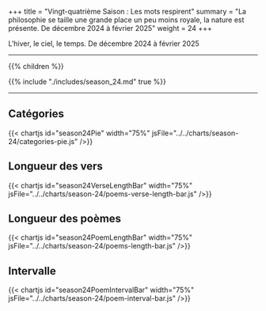 +++
title = "Vingt-quatrième Saison : Les mots respirent"
summary = "La philosophie se taille une grande place un peu moins royale, la nature est présente. De décembre 2024 à février 2025"
weight = 24
+++

L'hiver, le ciel, le temps. De décembre 2024 à février 2025

---
{{% children  %}}

{{% include "./includes/season_24.md" true %}}

---
## Catégories
{{< chartjs id="season24Pie" width="75%" jsFile="../../charts/season-24/categories-pie.js" />}}
## Longueur des vers
{{< chartjs id="season24VerseLengthBar" width="75%" jsFile="../../charts/season-24/poems-verse-length-bar.js" />}}
## Longueur des poèmes
{{< chartjs id="season24PoemLengthBar" width="75%" jsFile="../../charts/season-24/poems-length-bar.js" />}}
## Intervalle
{{< chartjs id="season24PoemIntervalBar" width="75%" jsFile="../../charts/season-24/poem-interval-bar.js" />}}
